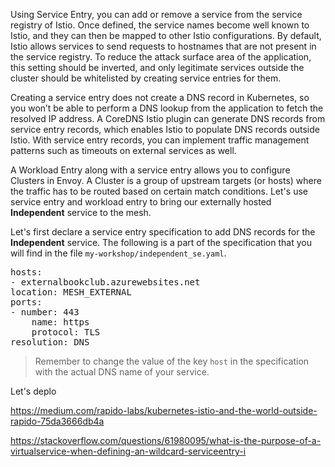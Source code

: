 Using Service Entry, you can add or remove a service from the service registry of Istio. Once defined, the service names become well known to Istio, and they can then be mapped to other Istio configurations. By default, Istio allows services to send requests to hostnames that are not present in the service registry. To reduce the attack surface area of the application, this setting should be inverted, and only legitimate services outside the cluster should be whitelisted by creating service entries for them.

Creating a service entry does not create a DNS record in Kubernetes, so you won’t be able to perform a DNS lookup from the application to fetch the resolved IP address. A CoreDNS Istio plugin can generate DNS records from service entry records, which enables Istio to populate DNS records outside Istio. With service entry records, you can implement traffic management patterns such as timeouts on external services as well.

A Workload Entry along with a service entry allows you to configure Clusters in Envoy. A Cluster is a group of upstream targets (or hosts) where the traffic has to be routed based on certain match conditions. Let's use service entry and workload entry to bring our externally hosted **Independent** service to the mesh.

Let's first declare a service entry specification to add DNS records for the **Independent** service. The following is a part of the specification that you will find in the file `my-workshop/independent_se.yaml`.

<pre>
hosts:
- externalbookclub.azurewebsites.net
location: MESH_EXTERNAL
ports:
- number: 443
    name: https
    protocol: TLS
resolution: DNS
</pre>

> Remember to change the value of the key `host` in the specification with the actual DNS name of your service.

Let's deplo

https://medium.com/rapido-labs/kubernetes-istio-and-the-world-outside-rapido-75da3666db4a


https://stackoverflow.com/questions/61980095/what-is-the-purpose-of-a-virtualservice-when-defining-an-wildcard-serviceentry-i